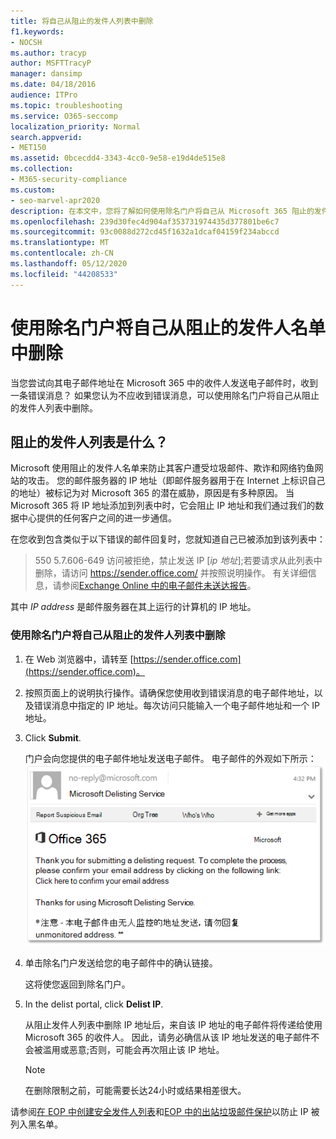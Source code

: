 ```yaml
---
title: 将自己从阻止的发件人列表中删除
f1.keywords:
- NOCSH
ms.author: tracyp
author: MSFTTracyP
manager: dansimp
ms.date: 04/18/2016
audience: ITPro
ms.topic: troubleshooting
ms.service: O365-seccomp
localization_priority: Normal
search.appverid:
- MET150
ms.assetid: 0bcecdd4-3343-4cc0-9e58-e19d4de515e8
ms.collection:
- M365-security-compliance
ms.custom:
- seo-marvel-apr2020
description: 在本文中，您将了解如何使用除名门户将自己从 Microsoft 365 阻止的发件人列表中删除。
ms.openlocfilehash: 239d30fec4d904af353731974435d377801be6c7
ms.sourcegitcommit: 93c0088d272cd45f1632a1dcaf04159f234abccd
ms.translationtype: MT
ms.contentlocale: zh-CN
ms.lasthandoff: 05/12/2020
ms.locfileid: "44208533"
---
```

# <a name="use-the-delist-portal-to-remove-yourself-from-the-blocked-senders-list"></a>使用除名门户将自己从阻止的发件人名单中删除

当您尝试向其电子邮件地址在 Microsoft 365 中的收件人发送电子邮件时，收到一条错误消息？ 如果您认为不应收到错误消息，可以使用除名门户将自己从阻止的发件人列表中删除。

## <a name="what-is-the-blocked-senders-list"></a>阻止的发件人列表是什么？

Microsoft 使用阻止的发件人名单来防止其客户遭受垃圾邮件、欺诈和网络钓鱼网站的攻击。 您的邮件服务器的 IP 地址（即邮件服务器用于在 Internet 上标识自己的地址）被标记为对 Microsoft 365 的潜在威胁，原因是有多种原因。 当 Microsoft 365 将 IP 地址添加到列表中时，它会阻止 IP 地址和我们通过我们的数据中心提供的任何客户之间的进一步通信。

在您收到包含类似于以下错误的邮件回复时，您就知道自己已被添加到该列表中：

> 550 5.7.606-649 访问被拒绝，禁止发送 IP [_ip 地址_];若要请求从此列表中删除，请访问 https://sender.office.com/ 并按照说明操作。 有关详细信息，请参阅[Exchange Online 中的电子邮件未送达报告](https://docs.microsoft.com/Exchange/mail-flow-best-practices/non-delivery-reports-in-exchange-online/non-delivery-reports-in-exchange-online)。

其中  _IP address_ 是邮件服务器在其上运行的计算机的 IP 地址。

### <a name="to-use-delist-portal-to-remove-yourself-from-the-blocked-senders-list"></a>使用除名门户将自己从阻止的发件人列表中删除

1. 在 Web 浏览器中，请转至 [https://sender.office.com](https://sender.office.com)。

2. 按照页面上的说明执行操作。请确保您使用收到错误消息的电子邮件地址，以及错误消息中指定的 IP 地址。每次访问只能输入一个电子邮件地址和一个 IP 地址。

3. Click **Submit**.

    门户会向您提供的电子邮件地址发送电子邮件。 电子邮件的外观如下所示： ![ 通过除名门户提交请求时收到的电子邮件的屏幕截图](../../media/bf13e4f7-f68c-4e46-baa7-b6ab4cfc13f3.png)

4. 单击除名门户发送给您的电子邮件中的确认链接。

    这将使您返回到除名门户。

5. In the delist portal, click **Delist IP**.

    从阻止发件人列表中删除 IP 地址后，来自该 IP 地址的电子邮件将传递给使用 Microsoft 365 的收件人。 因此，请务必确信从该 IP 地址发送的电子邮件不会被滥用或恶意;否则，可能会再次阻止该 IP 地址。

    > [!NOTE]
    > 在删除限制之前，可能需要长达24小时或结果相差很大。

请参阅[在 EOP 中创建安全发件人列表](create-safe-sender-lists-in-office-365.md)和[EOP 中的出站垃圾邮件保护](outbound-spam-controls.md)以防止 IP 被列入黑名单。
